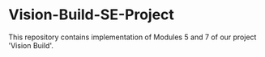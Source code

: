 # Vision-Build-SE-Project
This repository contains implementation of Modules 5 and 7 of our project 'Vision Build'.
